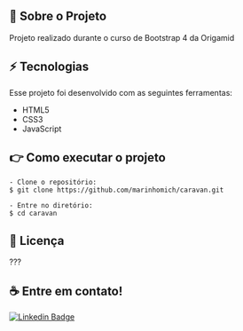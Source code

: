 <a id="sobre-a-bikcraft"></a>
## :page_facing_up: Sobre o Projeto
Projeto realizado durante o curso de Bootstrap 4 da Origamid

<a id="tecnologias"></a>
## :zap: Tecnologias
Esse projeto foi desenvolvido com as seguintes ferramentas:

* HTML5
* CSS3
* JavaScript 

<a id="como-executar-o-projeto"></a>
## :point_right: Como executar o projeto
```
- Clone o repositório:
$ git clone https://github.com/marinhomich/caravan.git

- Entre no diretório:
$ cd caravan
```

<a id="licenca"></a>
## :memo: Licença
???

<a id="contato"></a>
## :coffee: Entre em contato!

[![Linkedin Badge](https://img.shields.io/badge/-Michel%20Marinho-blue?style=flat-square&logo=Linkedin&logoColor=white&link=https://www.linkedin.com/in/michel-marinho)](https://www.linkedin.com/in/michel-marinho/) 
